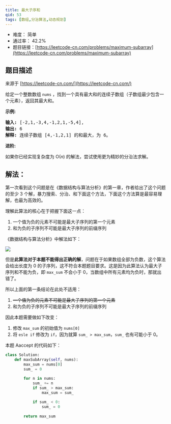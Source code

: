 ```yaml
---
title: 最大子序和
qid: 53
tags: [数组,分治算法,动态规划]
---
```



- 难度： 简单
- 通过率： 42.2%
- 题目链接：[https://leetcode-cn.com/problems/maximum-subarray](https://leetcode-cn.com/problems/maximum-subarray)


## 题目描述

来源于 [https://leetcode-cn.com/](https://leetcode-cn.com/)

<p>给定一个整数数组 <code>nums</code>&nbsp;，找到一个具有最大和的连续子数组（子数组最少包含一个元素），返回其最大和。</p>

<p><strong>示例:</strong></p>

<pre><strong>输入:</strong> [-2,1,-3,4,-1,2,1,-5,4],
<strong>输出:</strong> 6
<strong>解释:</strong>&nbsp;连续子数组&nbsp;[4,-1,2,1] 的和最大，为&nbsp;6。
</pre>

<p><strong>进阶:</strong></p>

<p>如果你已经实现复杂度为 O(<em>n</em>) 的解法，尝试使用更为精妙的分治法求解。</p>


## 解法：

第一次看到这个问题是在《数据结构与算法分析》的第一章，作者给出了这个问题的至少 3 个解，暴力搜索、分治、和下面这个方法，下面这个方法算是最容易理解，也最为高效的。

理解此算法的核心在于把握下面这一点：

1. 一个值为负的元素不可能是最大子序列的第一个元素
2. 和为负的子序列不可能是最大子序列的前缀序列

《数据结构与算法分析》中解法如下：

![](../images/max_sub_array.jpg)

但是**此算法对于本题不能得出正确的解**，问题在于如果数组全部为负数，这个算法会给出长度为 0 的子序列，这不符合本题题目要求。这是因为此算法认为最大子序列和不能为负，即 `max_sum` 不会小于 0，当数组中所有元素均为负时，那就出错了。

所以上面的第一条结论在此处不适用：

1. ~~一个值为负的元素不可能是最大子序列的第一个元素~~
2. 和为负的子序列不可能是最大子序列的前缀序列

因此本题需要做如下改变：

1. 修改 `max_sum` 的初始值为 `nums[0]`
2. 将 `esle if` 修改为 `if`，因为就算 `sum_ > max_sum`，`sum_` 也有可能小于 0。

本题 Aaccept 的代码如下：

```python
class Solution:
    def maxSubArray(self, nums):
        max_sum = nums[0]
        sum_ = 0
        
        for n in nums:
            sum_ += n
            if sum_ > max_sum:
                max_sum = sum_

            if sum_ < 0:
                sum_ = 0
                
        return max_sum
```